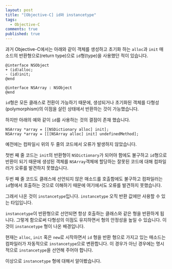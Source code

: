 ```yaml
---
layout: post
title: "[Objective-C] id와 instancetype"
tags: 
  - Objective-C
comments: true
published: true
---
```


과거 Objective-C에서는 아래와 같이 객체를 생성하고 초기화 하는 `alloc`과 `init` 매소드의 반환형으로(return type)으로 `id`형(type)을 사용했던 적이 있습니다.

```objc
@interface NSObject
+ (id)alloc;
- (id)init;
@end

@interface NSArray : NSObject
@end
```
 

`id`형은 모든 클래스로 전환이 가능하기 때문에, 생성되거나 초기화된 객체를 다형성(polymorphism)의 이점을 살린 상태에서 반환하는 것이 가능했습니다.

하지만 아래의 예와 같이 `id`를 사용하는 것의 결점이 존재 했습니다.

```objc
NSArray *array = [[NSDictionary alloc] init];
NSArray *array = [[[NSArray alloc] init] undefinedMethod];
```

예전에는 컴파일시 위의 두 줄의 코드에서 오류가 발생하지 않았습니다.

첫번 째 줄 코드는 `init`의 반환형이 `NSDictionary`가 되어야 함에도 불구하고 `id`형으로 반환이 되기 때문에 생성된 객체를 `NSArray`객체에 할당하는 잘못된 코드에 대해 컴파일러가 오류를 발견하지 못했습니다.

두번 째 줄 코드도 클래스에 선언되지 않은 매소드를 호출함에도 불구하고 컴파일러는 `id`형에서 호출하는 것으로 이해하기 때문에 여기에서도 오류를 발견하지 못했습니다.

 

그래서 나온 것이 `instancetype`입니다. `instancetype` 오직 반환 값에만 사용할 수 있는 타입입니다.

`instancetype`이 반환형으로 선언되면 항상 호출하는 클래스와 같은 형을 반환하게 됩니다. 그렇게 함으로써 다형성의 이점도 유지하면서 형의 안정성을 높일 수 있습니다. 이것이 `instancetype` 형이 나온 배경입니다.

 

현재는 `alloc`, `init` 혹은 `new`로 시작하면서 `id` 형을 반환 형으로 가지고 있는 매소드는 컴파일러가 자동적으로 `instancetype`으로 변환합니다. 이 경우가 아닌 경우에는 명시적으로 `instancetype`을 선언해 주어야 합니다.

이상으로 `instancetype` 형에 대해서 알아봤습니다.